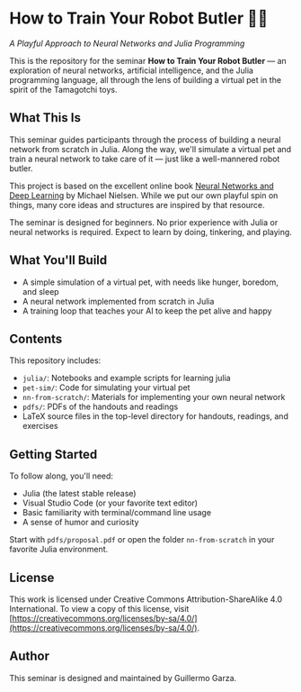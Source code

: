 # How to Train Your Robot Butler 🐾🤖
*A Playful Approach to Neural Networks and Julia Programming*

This is the repository for the seminar **How to Train Your Robot Butler** — an exploration of neural networks, artificial intelligence, and the Julia programming language, all through the lens of building a virtual pet in the spirit of the Tamagotchi toys.

## What This Is

This seminar guides participants through the process of building a neural network from scratch in Julia. Along the way, we'll simulate a virtual pet and train a neural network to take care of it — just like a well-mannered robot butler.

This project is based on the excellent online book [Neural Networks and Deep Learning](http://neuralnetworksanddeeplearning.com/) by Michael Nielsen. While we put our own playful spin on things, many core ideas and structures are inspired by that resource.

The seminar is designed for beginners. No prior experience with Julia or neural networks is required. Expect to learn by doing, tinkering, and playing.

## What You'll Build

- A simple simulation of a virtual pet, with needs like hunger, boredom, and sleep
- A neural network implemented from scratch in Julia
- A training loop that teaches your AI to keep the pet alive and happy


## Contents

This repository includes:

- `julia/`: Notebooks and example scripts for learning julia
- `pet-sim/`: Code for simulating your virtual pet
- `nn-from-scratch/`: Materials for implementing your own neural network
- `pdfs/`: PDFs of the handouts and readings
- LaTeX source files in the top-level directory for handouts, readings, and exercises

## Getting Started

To follow along, you'll need:

- Julia (the latest stable release)
- Visual Studio Code (or your favorite text editor)
- Basic familiarity with terminal/command line usage
- A sense of humor and curiosity

Start with `pdfs/proposal.pdf` or open the folder `nn-from-scratch` in your favorite Julia environment.

## License

This work is licensed under Creative Commons Attribution-ShareAlike 4.0 International. To view a copy of this license, visit [https://creativecommons.org/licenses/by-sa/4.0/](https://creativecommons.org/licenses/by-sa/4.0/).

## Author

This seminar is designed and maintained by Guillermo Garza.
